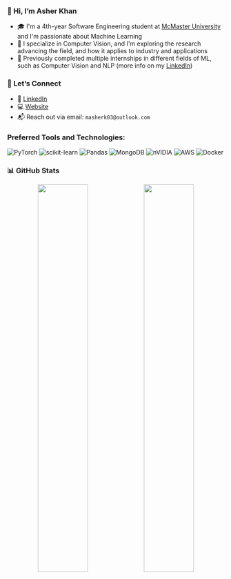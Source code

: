 ### 👋 Hi, I’m Asher Khan

- 🎓 I'm a 4th-year Software Engineering student at [McMaster University](https://www.mcmaster.ca/) and I'm passionate about Machine Learning
- 🧠 I specialize in Computer Vision, and I'm exploring the research advancing the field, and how it applies to industry and applications 
- 💼 Previously completed multiple internships in different fields of ML, such as Computer Vision and NLP (more info on my [LinkedIn](https://www.linkedin.com/in/asher-khan13/))

### 🌱 Let’s Connect

- 💼 [LinkedIn](https://www.linkedin.com/in/asher-khan13/)
- 💻 [Website](https://asherkhan.ca)
- 📬 Reach out via email: `masherk03@outlook.com`

### Preferred Tools and Technologies:

![PyTorch](https://img.shields.io/badge/PyTorch-%23EE4C2C.svg?style=for-the-badge&logo=PyTorch&logoColor=white)
![scikit-learn](https://img.shields.io/badge/scikit--learn-%23F7931E.svg?style=for-the-badge&logo=scikit-learn&logoColor=white)
![Pandas](https://img.shields.io/badge/pandas-%23150458.svg?style=for-the-badge&logo=pandas&logoColor=white)
![MongoDB](https://img.shields.io/badge/MongoDB-%234ea94b.svg?style=for-the-badge&logo=mongodb&logoColor=white)
![nVIDIA](https://img.shields.io/badge/cuda-000000.svg?style=for-the-badge&logo=nVIDIA&logoColor=green)
![AWS](https://img.shields.io/badge/AWS-%23FF9900.svg?style=for-the-badge&logo=amazon-aws&logoColor=white)
![Docker](https://img.shields.io/badge/docker-%230db7ed.svg?style=for-the-badge&logo=docker&logoColor=white)

### 📊 GitHub Stats

<p align="center">
  <img width="48%" src="https://github-readme-stats.vercel.app/api?username=asherk7&theme=gotham&count_private=true&show_icons=true&include_all_commits=true" />
  <img width="48%" src="https://github-readme-stats.vercel.app/api/top-langs/?username=asherk7&layout=compact&theme=gotham&langs_count=8&hide=Jupyter%20Notebook" />
</p>

